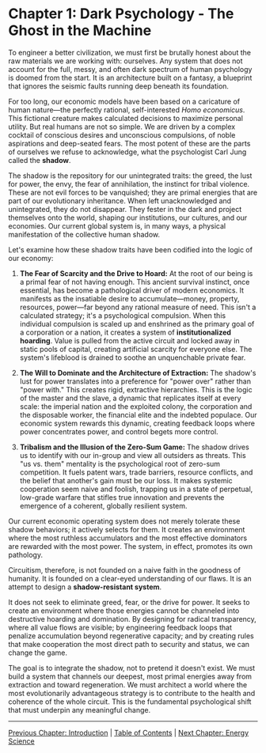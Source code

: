 # Chapter 1: Dark Psychology - The Ghost in the Machine

To engineer a better civilization, we must first be brutally honest about the raw materials we are working with: ourselves. Any system that does not account for the full, messy, and often dark spectrum of human psychology is doomed from the start. It is an architecture built on a fantasy, a blueprint that ignores the seismic faults running deep beneath its foundation.

For too long, our economic models have been based on a caricature of human nature—the perfectly rational, self-interested *Homo economicus*. This fictional creature makes calculated decisions to maximize personal utility. But real humans are not so simple. We are driven by a complex cocktail of conscious desires and unconscious compulsions, of noble aspirations and deep-seated fears. The most potent of these are the parts of ourselves we refuse to acknowledge, what the psychologist Carl Jung called the **shadow**.

The shadow is the repository for our unintegrated traits: the greed, the lust for power, the envy, the fear of annihilation, the instinct for tribal violence. These are not evil forces to be vanquished; they are primal energies that are part of our evolutionary inheritance. When left unacknowledged and unintegrated, they do not disappear. They fester in the dark and project themselves onto the world, shaping our institutions, our cultures, and our economies. Our current global system is, in many ways, a physical manifestation of the collective human shadow.

Let's examine how these shadow traits have been codified into the logic of our economy:

1.  **The Fear of Scarcity and the Drive to Hoard:** At the root of our being is a primal fear of not having enough. This ancient survival instinct, once essential, has become a pathological driver of modern economics. It manifests as the insatiable desire to accumulate—money, property, resources, power—far beyond any rational measure of need. This isn't a calculated strategy; it's a psychological compulsion. When this individual compulsion is scaled up and enshrined as the primary goal of a corporation or a nation, it creates a system of **institutionalized hoarding**. Value is pulled from the active circuit and locked away in static pools of capital, creating artificial scarcity for everyone else. The system's lifeblood is drained to soothe an unquenchable private fear.

2.  **The Will to Dominate and the Architecture of Extraction:** The shadow's lust for power translates into a preference for "power over" rather than "power with." This creates rigid, extractive hierarchies. This is the logic of the master and the slave, a dynamic that replicates itself at every scale: the imperial nation and the exploited colony, the corporation and the disposable worker, the financial elite and the indebted populace. Our economic system rewards this dynamic, creating feedback loops where power concentrates power, and control begets more control.

3.  **Tribalism and the Illusion of the Zero-Sum Game:** The shadow drives us to identify with our in-group and view all outsiders as threats. This "us vs. them" mentality is the psychological root of zero-sum competition. It fuels patent wars, trade barriers, resource conflicts, and the belief that another's gain must be our loss. It makes systemic cooperation seem naive and foolish, trapping us in a state of perpetual, low-grade warfare that stifles true innovation and prevents the emergence of a coherent, globally resilient system.

Our current economic operating system does not merely tolerate these shadow behaviors; it actively selects for them. It creates an environment where the most ruthless accumulators and the most effective dominators are rewarded with the most power. The system, in effect, promotes its own pathology.

Circuitism, therefore, is not founded on a naive faith in the goodness of humanity. It is founded on a clear-eyed understanding of our flaws. It is an attempt to design a **shadow-resistant system**.

It does not seek to eliminate greed, fear, or the drive for power. It seeks to create an environment where those energies cannot be channeled into destructive hoarding and domination. By designing for radical transparency, where all value flows are visible; by engineering feedback loops that penalize accumulation beyond regenerative capacity; and by creating rules that make cooperation the most direct path to security and status, we can change the game.

The goal is to integrate the shadow, not to pretend it doesn't exist. We must build a system that channels our deepest, most primal energies away from extraction and toward regeneration. We must architect a world where the most evolutionarily advantageous strategy is to contribute to the health and coherence of the whole circuit. This is the fundamental psychological shift that must underpin any meaningful change.

---

[Previous Chapter: Introduction](./00_introduction.md) | [Table of Contents](https://github.com/Circuitism/Circuitism/tree/main/chapters) | [Next Chapter: Energy Science](./02_energy_science.md)
